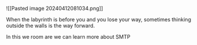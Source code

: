 ![[Pasted image 20240412081034.png]]

When the labyrinth is before you and you lose your way, sometimes thinking outside the walls is the way forward.

In this we room are we can learn more about SMTP 
